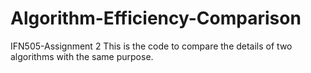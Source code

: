 # Algorithm-Efficiency-Comparison
IFN505-Assignment 2
This is the code to compare the details of two algorithms with the same purpose.
